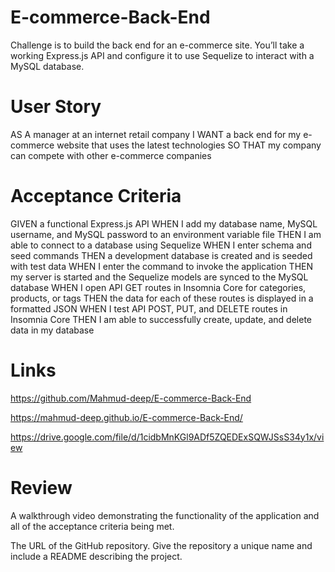 # E-commerce-Back-End

Challenge is to build the back end for an e-commerce site. You’ll take a working Express.js API and configure it to use Sequelize to interact with a MySQL database.


# User Story

AS A manager at an internet retail company
I WANT a back end for my e-commerce website that uses the latest technologies
SO THAT my company can compete with other e-commerce companies



# Acceptance Criteria
GIVEN a functional Express.js API
WHEN I add my database name, MySQL username, and MySQL password to an environment variable file
THEN I am able to connect to a database using Sequelize
WHEN I enter schema and seed commands
THEN a development database is created and is seeded with test data
WHEN I enter the command to invoke the application
THEN my server is started and the Sequelize models are synced to the MySQL database
WHEN I open API GET routes in Insomnia Core for categories, products, or tags
THEN the data for each of these routes is displayed in a formatted JSON
WHEN I test API POST, PUT, and DELETE routes in Insomnia Core
THEN I am able to successfully create, update, and delete data in my database


# Links

https://github.com/Mahmud-deep/E-commerce-Back-End

https://mahmud-deep.github.io/E-commerce-Back-End/

https://drive.google.com/file/d/1cidbMnKGl9ADf5ZQEDExSQWJSsS34y1x/view


# Review

A walkthrough video demonstrating the functionality of the application and all of the acceptance criteria being met.

The URL of the GitHub repository. Give the repository a unique name and include a README describing the project.